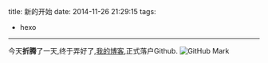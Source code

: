 title: 新的开始
date: 2014-11-26 21:29:15
tags:
- hexo
---

今天**折腾**了一天,终于弄好了,[我的博客](http://jackroyal.github.io "搁浅St的博客"),正式落户Github.<!-- more -->
![GitHub Mark](http://github.global.ssl.fastly.net/images/modules/logos_page/GitHub-Mark.png "GitHub Mark")
